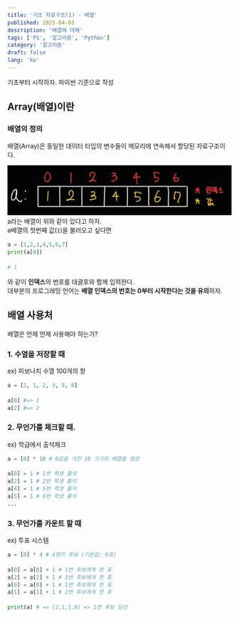 ```yaml
---
title: '기초 자료구조(1) - 배열'
published: 2025-04-03
description: '배열에 대해'
tags: ['PS', '알고리즘', 'Python']
category: '알고리즘'
draft: false 
lang: 'ko'
--- 
```


기초부터 시작하자.
파이썬 기준으로 작성

## Array(배열)이란
### 배열의 정의
배열(Array)은 동일한 데이터 타입의 변수들이 메모리에 연속해서 할당된 자료구조이다.

![array](./img1.jpg)
a라는 배열이 위와 같이 있다고 하자.<br/>
a배열의 첫번째 값(`1`)을 불러오고 싶다면

```py
a = [1,2,3,4,5,6,7]
print(a[0])

# 1
```
와 같이 **인덱스**의 번호를 대괄호와 함께 입력한다.<br/>
대부분의 프로그래밍 언어는 **배열 인덱스의 번호는 0부터 시작한다는 것을 유의**하자.

## 배열 사용처
배열은 언제 언제 사용해야 하는가?
### 1. 수열을 저장할 때
ex) 피보나치 수열 100개의 항
```py
a = [1, 1, 2, 3, 5, 8]

a[0] #=> 1
a[2] #=> 2
```

### 2. 무언가를 체크할 때.
ex) 학급에서 출석체크
```py
a = [0] * 10 # 0값을 가진 10 크기의 배열을 생성

a[0] = 1 # 1번 학생 출석
a[2] = 1 # 2번 학생 출석
a[4] = 1 # 5번 학생 출석
a[5] = 1 # 6번 학생 출석
...
```

### 3. 무언가를 카운트 할 때
ex) 투표 시스템
```py
a = [0] * 4 # 4명의 후보 (기본값: 0표)

a[0] = a[0] + 1 # 1번 후보에게 한 표
a[2] = a[2] + 1 # 3번 후보에게 한 표
a[0] = a[0] + 1 # 1번 후보에게 한 표
a[1] = a[1] + 1 # 2번 후보에게 한 표

print(a) # => [2,1,1,0] => 1번 후보 당선
```